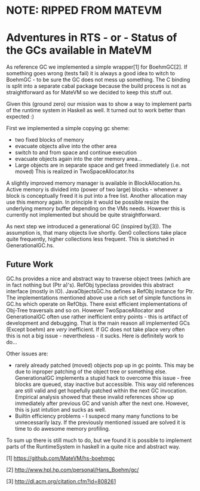 # NOTE: RIPPED FROM MATEVM

Adventures in RTS - or - Status of the GCs available in MateVM
==============================================================

As reference GC we implemented a simple wrapper[1] for BoehmGC[2]. If something
goes wrong (tests fail) it is always a good idea to witch to BoehmGC -
to be sure the GC does not mess up something.
The C binding is split into a separate cabal package because the build process is not as
straightforward as for MateVM so we decided to keep this stuff out.

Given this (ground zero) our mission was to show a way to implement parts of the
runtime system in Haskell as well. It turned out to work better than expected :)

First we implemented a simple copying gc sheme:
* two fixed blocks of memory
* evacuate objects alive into the other area
* switch to and from space and continue execution
* evacuate objects again into the oter memory area...
* Large objects are in separate space and get freed immediately (i.e. not moved)
This is realized in TwoSpaceAllocator.hs

A slightly improved memory manager is available in BlockAllocation.hs.
Active memory is divided into (power of two large) blocks - whenever a block
is conceptually freed it is put into a free list. Another allocation may
use this memory again. In principle it would be possible resize the underlying
memory buffer depending on the VMs needs. However this is currently not implemented
but should be quite straightforward.

As next step we introduced a generational GC (inspired by[3]). The assumption is,
that many objects live shortly. Gen0 collections take place quite frequently,
higher collections less frequent. This is sketched in GenerationalGC.hs.

## Future Work

GC.hs provides a nice and abstract way to traverse object trees (which are in fact nothing
but (Ptr a)'s). RefObj typeclass provides this abstract interface (mostly in IO).
JavaObjectsGC.hs defines a RefObj instance for Ptr. The implementations mentioned above
use a rich set of simple functions in GC.hs which operate on RefObjs. There exist efficient
implementations of Obj-Tree traversals and so on. However TwoSpaceAllocator and GenerationalGC
often use rather inefficient entry points - this is artifact of development and debugging.
That is the main reason all implemented GCs (Except boehm) are *very* inefficient.
If GC does not take place very often this is not a big issue - nevertheless - it sucks.
Here is definitely work to do...

Other issues are:
* rarely already patched (moved) objects pop up in gc points. This may be due to inproper
patching of the object tree or something else. GenerationalGC implements a stupid
hack to overcome this issue - free blocks are queued, stay inactive but accessible. This
way old references are still valid and get hopefully patched within the next GC invocation.
Empirical analysis showed that these invalid references show up immediately after previous GC
and vanish after the next one. However, this is just intution and sucks as well.
* Builtin efficiency problems - I suspecd many many functions to be unnecessarily lazy. If
the previously mentioned issued are solved it is time to do awesome memory profiling.


To sum up there is still much to do, but we found it is possible to implement parts of the
RuntimeSystem in haskell in a quite nice and abstract way.

[1] https://github.com/MateVM/hs-boehmgc

[2] http://www.hpl.hp.com/personal/Hans_Boehm/gc/

[3] http://dl.acm.org/citation.cfm?id=808261
